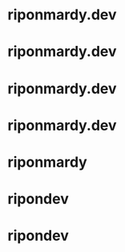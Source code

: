 # riponmardy.dev
# riponmardy.dev
# riponmardy.dev
# riponmardy.dev
# riponmardy
# ripondev
# ripondev
